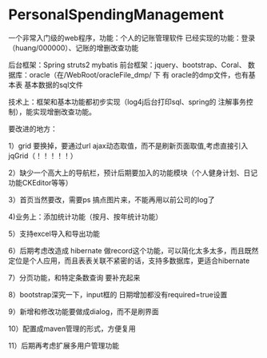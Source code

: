 # PersonalSpendingManagement
一个非常入门级的web程序，功能：个人的记账管理软件
已经实现的功能：登录（huang/000000）、记账的增删改查功能

后台框架：Spring struts2 mybatis
前台框架：jquery、bootstrap、Coral、
数据库：oracle（在/WebRoot/oracleFile_dmp/ 下 有 oracle的dmp文件，也有基本表 基本数据的sql文件

技术上：框架和基本功能都初步实现（log4j后台打印sql、spring的 注解事务控制），能实现增删改查功能。


要改进的地方：

1）grid 要换掉，要通过url ajax动态取值，而不是刷新页面取值,考虑直接引入jqGrid（！！！！！）

2）缺少一个高大上的导航栏，预计后期要加入的功能模块（个人健身计划、日记功能CKEditor等等）

3）首页当然要改，需要ps 搞点图片来，不能再用以前公司的log了

4)业务上：添加统计功能（按月、按年统计功能）

5）支持excel导入和导出功能

6）后期考虑改造成 hibernate 做record这个功能，可以简化太多太多，而且既然定位是个人应用，而且表表关联不紧密的话，支持多数据库，更适合hibernate

7）分页功能，和特定条数查询 要补充起来

8）bootstrap深究一下，input框的 日期增加都没有required=true设置

9）新增和修改功能要做成dialog，而不是刷界面

10）配置成maven管理的形式，方便复用

11）后期再考虑扩展多用户管理功能
